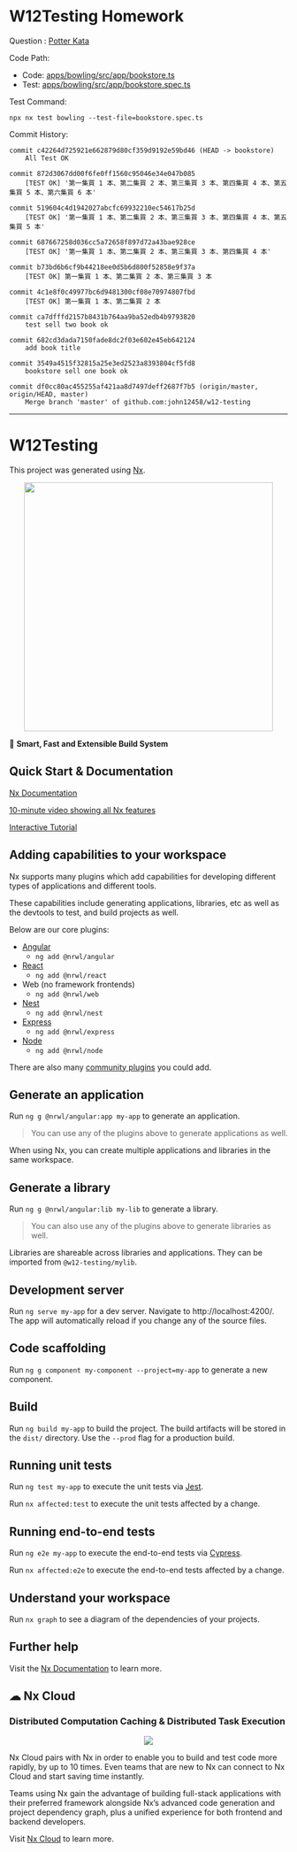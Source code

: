 
# W12Testing Homework
Question : [Potter Kata](https://ihower.tw/blog/archives/8162)

Code Path: 
  - Code: [apps/bowling/src/app/bookstore.ts](https://github.com/john12458/w12-testing/tree/master/apps/bowling/src/app/bookstore.ts)
  - Test: [apps/bowling/src/app/bookstore.spec.ts](https://github.com/john12458/w12-testing/tree/master/apps/bowling/src/app/bookstore.spec.ts)

Test Command:
```
npx nx test bowling --test-file=bookstore.spec.ts  
```

Commit History: 
```
commit c42264d725921e662879d80cf359d9192e59bd46 (HEAD -> bookstore)
    All Test OK

commit 872d3067dd00f6fe0ff1560c95046e34e047b085
    [TEST OK] '第一集買 1 本、第二集買 2 本、第三集買 3 本、第四集買 4 本、第五集買 5 本、第六集買 6 本'

commit 519604c4d1942027abcfc69932210ec54617b25d
    [TEST OK] '第一集買 1 本、第二集買 2 本、第三集買 3 本、第四集買 4 本、第五集買 5 本'

commit 687667258d036cc5a72658f897d72a43bae928ce
    [TEST OK] '第一集買 1 本、第二集買 2 本、第三集買 3 本、第四集買 4 本'

commit b73bd6b6cf9b44218ee0d5b6d800f52858e9f37a
    [TEST OK] 第一集買 1 本、第二集買 2 本、第三集買 3 本

commit 4c1e8f0c49977bc6d9481300cf08e70974807fbd
    [TEST OK] 第一集買 1 本、第二集買 2 本

commit ca7dfffd2157b8431b764aa9ba52edb4b9793820
    test sell two book ok

commit 682cd3dada7150fade8dc2f03e602e45eb642124
    add book title

commit 3549a4515f32815a25e3ed2523a8393804cf5fd8
    bookstore sell one book ok

commit df0cc80ac455255af421aa8d7497deff2687f7b5 (origin/master, origin/HEAD, master)
    Merge branch 'master' of github.com:john12458/w12-testing

```

---


# W12Testing

This project was generated using [Nx](https://nx.dev).

<p style="text-align: center;"><img src="https://raw.githubusercontent.com/nrwl/nx/master/images/nx-logo.png" width="450"></p>

🔎 **Smart, Fast and Extensible Build System**

## Quick Start & Documentation

[Nx Documentation](https://nx.dev/angular)

[10-minute video showing all Nx features](https://nx.dev/getting-started/intro)

[Interactive Tutorial](https://nx.dev/tutorial/01-create-application)

## Adding capabilities to your workspace

Nx supports many plugins which add capabilities for developing different types of applications and different tools.

These capabilities include generating applications, libraries, etc as well as the devtools to test, and build projects as well.

Below are our core plugins:

- [Angular](https://angular.io)
  - `ng add @nrwl/angular`
- [React](https://reactjs.org)
  - `ng add @nrwl/react`
- Web (no framework frontends)
  - `ng add @nrwl/web`
- [Nest](https://nestjs.com)
  - `ng add @nrwl/nest`
- [Express](https://expressjs.com)
  - `ng add @nrwl/express`
- [Node](https://nodejs.org)
  - `ng add @nrwl/node`

There are also many [community plugins](https://nx.dev/community) you could add.

## Generate an application

Run `ng g @nrwl/angular:app my-app` to generate an application.

> You can use any of the plugins above to generate applications as well.

When using Nx, you can create multiple applications and libraries in the same workspace.

## Generate a library

Run `ng g @nrwl/angular:lib my-lib` to generate a library.

> You can also use any of the plugins above to generate libraries as well.

Libraries are shareable across libraries and applications. They can be imported from `@w12-testing/mylib`.

## Development server

Run `ng serve my-app` for a dev server. Navigate to http://localhost:4200/. The app will automatically reload if you change any of the source files.

## Code scaffolding

Run `ng g component my-component --project=my-app` to generate a new component.

## Build

Run `ng build my-app` to build the project. The build artifacts will be stored in the `dist/` directory. Use the `--prod` flag for a production build.

## Running unit tests

Run `ng test my-app` to execute the unit tests via [Jest](https://jestjs.io).

Run `nx affected:test` to execute the unit tests affected by a change.

## Running end-to-end tests

Run `ng e2e my-app` to execute the end-to-end tests via [Cypress](https://www.cypress.io).

Run `nx affected:e2e` to execute the end-to-end tests affected by a change.

## Understand your workspace

Run `nx graph` to see a diagram of the dependencies of your projects.

## Further help

Visit the [Nx Documentation](https://nx.dev/angular) to learn more.






## ☁ Nx Cloud

### Distributed Computation Caching & Distributed Task Execution

<p style="text-align: center;"><img src="https://raw.githubusercontent.com/nrwl/nx/master/images/nx-cloud-card.png"></p>

Nx Cloud pairs with Nx in order to enable you to build and test code more rapidly, by up to 10 times. Even teams that are new to Nx can connect to Nx Cloud and start saving time instantly.

Teams using Nx gain the advantage of building full-stack applications with their preferred framework alongside Nx’s advanced code generation and project dependency graph, plus a unified experience for both frontend and backend developers.

Visit [Nx Cloud](https://nx.app/) to learn more.
